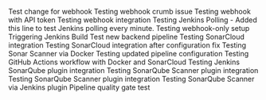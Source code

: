 Test change for webhook
Testing webhook crumb issue
Testing webhook with API token
Testing webhook integration
Testing Jenkins Polling - Added this line to test Jenkins polling every minute.
Testing webhook-only setup
Triggering Jenkins Build
Test new backend pipeline
Testing SonarCloud integration
Testing SonarCloud integration after configuration fix
Testing Sonar Scanner via Docker
Testing updated pipeline configuration
Testing GitHub Actions workflow with Docker and SonarCloud
Testing Jenkins SonarQube plugin integration
Testing SonarQube Scanner plugin integration
Testing SonarQube Scanner plugin integration
Testing SonarQube Scanner via Jenkins plugin
Pipeline quality gate test
